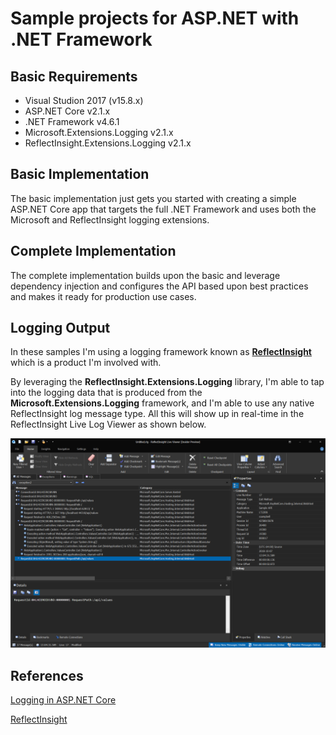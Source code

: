 # Sample projects for ASP.NET with .NET Framework

## Basic Requirements
- Visual Studion 2017 (v15.8.x)
- ASP.NET Core v2.1.x
- .NET Framework v4.6.1
- Microsoft.Extensions.Logging v2.1.x
- ReflectInsight.Extensions.Logging v2.1.x

## Basic Implementation

The basic implementation just gets you started with creating a simple ASP.NET Core app that targets the full .NET Framework and uses both the Microsoft and ReflectInsight logging extensions.

## Complete Implementation

The complete implementation builds upon the basic and leverage dependency injection and configures the API based upon best practices and makes it ready for production use cases.

## Logging Output

In these samples I'm using a logging framework known as [**ReflectInsight**](http://reflectinsight.com) which is a product I'm involved with. 

By leveraging the **ReflectInsight.Extensions.Logging** library, I'm able to tap into the logging data that is produced from the **Microsoft.Extensions.Logging** framework, and I'm able to use any native ReflectInsight log message type. All this will show up in real-time in the ReflectInsight Live Log Viewer as shown below.

![](https://github.com/calloncampbell/AspNetCore-FullFramework/raw/master/screenshots/ReflectInsight-Viewer.png)

## References

[Logging in ASP.NET Core](https://docs.microsoft.com/en-ca/aspnet/core/fundamentals/logging/?view=aspnetcore-2.1#how-to-create-logs)

[ReflectInsight](http://reflectinsight.com)